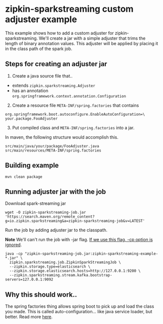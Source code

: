 # zipkin-sparkstreaming custom adjuster example

This example shows how to add a custom adjuster for zipkin-sparkstreaming.
We'll create a jar with a simple adjuster that trims the length of binary annotation values.
This adjuster will be applied by placing it in the class path of the spark job.

## Steps for creating an adjuster jar

1. Create a java source file that..
  * extends `zipkin.sparkstreaming.Adjuster`
  * has an annotation `org.springframework.context.annotation.Configuration`
2. Create a resource file `META-INF/spring.factories` that contains
```
org.springframework.boot.autoconfigure.EnableAutoConfiguration=\
your.package.FooAdjuster
```
3. Put compiled class and `META-INF/spring.factories` into a jar.

In maven, the following structure would accomplish this.
```
src/main/java/your/package/FooAdjuster.java
src/main/resources/META-INF/spring.factories
```
## Building example
```
mvn clean package
```
## Running adjuster jar with the job

Download spark-streaming jar
```
wget -O zipkin-sparkstreaming-job.jar 'https://search.maven.org/remote_content?g=io.zipkin.sparkstreaming&a=zipkin-sparkstreaming-job&v=LATEST'
```

Run the job by adding adjuster jar to the classpath.

**Note** We'll can't run the job with -jar flag. [If we use this flag, -cp option is ignored](http://stackoverflow.com/questions/16505992/annotation-scan-not-scanning-external-jars-in-classpath).
```
java -cp "zipkin-sparkstreaming-job.jar:zipkin-sparkstreaming-example-*.jar" \
  zipkin.sparkstreaming.job.ZipkinSparkStreamingJob \
  --zipkin.storage.type=elasticsearch \
  --zipkin.storage.elasticsearch.hosts=http://127.0.0.1:9200 \
  --zipkin.sparkstreaming.stream.kafka.bootstrap-servers=127.0.0.1:9092
```

## Why this should work..
The spring factories thing allows spring boot to pick up and load the class you made. This is called auto-configuration... like java service loader, but better. Read more [here](http://docs.spring.io/spring-boot/docs/current/reference/html/boot-features-developing-auto-configuration.html).